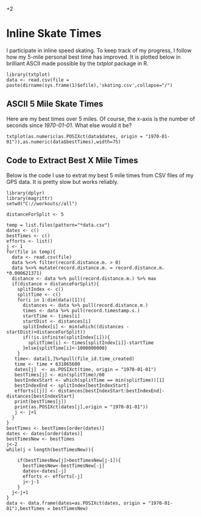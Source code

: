 +2

# Inline Skate Times

I participate in inline speed skating. To keep track of my progress, I follow how my 5-mile personal best time has improved. It is plotted below in brilliant ASCII made possible by the *txtplot* package in R. 

```{r setup, include=FALSE}
library(txtplot)
data <- read.csv(file = paste(dirname(sys.frame(1)$ofile),'skating.csv',collapse="/") 
```

## ASCII 5 Mile Skate Times

Here are my best times over 5 miles. Of course, the x-axis is the number of seconds since *1970-01-01*. What else would it be?

```{r output, echo=FALSE}
txtplot(as.numeric(as.POSIXct(data$dates, origin = "1970-01-01")),as.numeric(data$bestTimes),width=75)
```

## Code to Extract Best X Mile Times

Below is the code I use to extrat my best 5 mile times from CSV files of my GPS data. It is pretty slow but works reliably. 

```{r,splitExtract,eval=FALSE, echo=TRUE}
library(dplyr)
library(magrittr)
setwd("C://workouts//all")

distanceForSplit <- 5

temp = list.files(pattern="*data.csv")
dates <- c()
bestTimes <- c()
efforts <- list()
j <- 1
for(file in temp){
  data <- read.csv(file)
  data %<>% filter(record.distance.m. > 0)
  data %<>% mutate(record.distance.m. = record.distance.m. *0.000621371)
  distance <- data %>% pull(record.distance.m.) %>% max
  if(distance > distanceForSplit){
    splitIndex <- c()
    splitTime <- c()
    for(i in 1:dim(data)[1]){
      distances <- data %>% pull(record.distance.m.)
      times <- data %>% pull(record.timestamp.s.)
      startTime <- times[i]
      startDist <- distances[i] 
      splitIndex[i] <- min(which((distances - startDist)>distanceForSplit))
      if(!is.infinite(splitIndex[i])){
        splitTime[i] <- times[splitIndex[i]]-startTime
      }else{splitTime[i]<-1000000000}
    }
   time<- data[1,]%>%pull(file_id.time_created)
   time <- time + 631065600 
   dates[j]  <- as.POSIXct(time, origin = "1970-01-01")
   bestTimes[j] <- min(splitTime)/60
   bestIndexStart <- which(splitTime == min(splitTime))[1]
   bestIndexEnd <- splitIndex[bestIndexStart]
   efforts[[j]] <- distances[bestIndexStart:bestIndexEnd]-distances[bestIndexStart]
   print(bestTimes[j])
   print(as.POSIXct(dates[j],origin = "1970-01-01"))
   j <- j+1
  }
}
bestTimes <- bestTimes[order(dates)]
dates <- dates[order(dates)]
bestTimesNew <- bestTimes
j<-2
while(j < length(bestTimesNew)){
  
    if(bestTimesNew[j]>bestTimesNew[j-1]){
      bestTimesNew<-bestTimesNew[-j]
      dates<-dates[-j]
      efforts <- efforts[-j]
      j<-j-1
    }
  j<-j+1
}  
data <- data.frame(dates=as.POSIXct(dates, origin = "1970-01-01"),bestTimes = bestTimesNew)
```